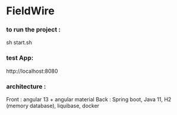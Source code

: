 # FieldWire

### to run the project :
sh start.sh

### test App:

http://localhost:8080

### architecture :

Front : angular 13 + angular material 
Back : Spring boot, Java 11, H2 (memory database), liquibase, docker  





